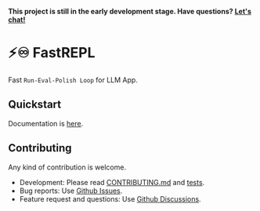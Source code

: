 **This project is still in the early development stage. Have questions? [Let's chat!](https://calendly.com/yujonglee/fastrepl)**

# ⚡♾️ FastREPL
Fast `Run-Eval-Polish Loop` for LLM App.

## Quickstart
Documentation is [here](https://docs.fastrepl.com/getting_started/quickstart).

## Contributing
Any kind of contribution is welcome. 

- Development: Please read [CONTRIBUTING.md](CONTRIBUTING.md) and [tests](tests).
- Bug reports: Use [Github Issues](https://github.com/yujonglee/fastrepl/issues).
- Feature request and questions: Use [Github Discussions](https://github.com/yujonglee/fastrepl/discussions).
